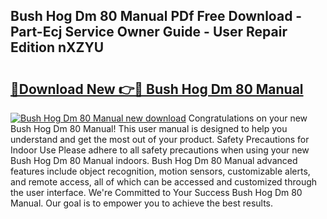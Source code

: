 ## Bush Hog Dm 80 Manual PDf Free Download - Part-Ecj Service Owner Guide - User Repair Edition nXZYU

# <h2><a href="http://bc8262.oget.top/?id=Bush+Hog+Dm+80+Manual">🔗Download New 👉🔴 Bush Hog Dm 80 Manual</a></h2>

[![Bush Hog Dm 80 Manual new download](https://i.imgur.com/5g1atiW.png)](http://bc8262.oget.top/?id=Bush+Hog+Dm+80+Manual)
Congratulations on your new Bush Hog Dm 80 Manual! This user manual is designed to help you understand and get the most out of your product. Safety Precautions for Indoor Use Please adhere to all safety precautions when using your new Bush Hog Dm 80 Manual indoors. Bush Hog Dm 80 Manual advanced features include object recognition, motion sensors, customizable alerts, and remote access, all of which can be accessed and customized through the user interface. We're Committed to Your Success Bush Hog Dm 80 Manual. Our goal is to empower you to achieve the best results.
